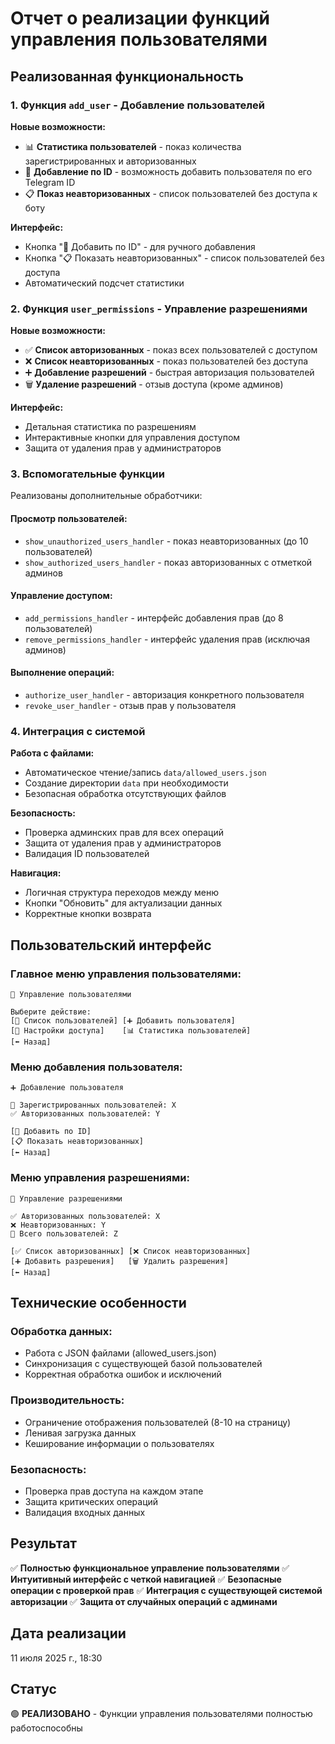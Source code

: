 # Отчет о реализации функций управления пользователями

## Реализованная функциональность

### 1. Функция `add_user` - Добавление пользователей
**Новые возможности:**
- 📊 **Статистика пользователей** - показ количества зарегистрированных и авторизованных
- 📝 **Добавление по ID** - возможность добавить пользователя по его Telegram ID
- 📋 **Показ неавторизованных** - список пользователей без доступа к боту

**Интерфейс:**
- Кнопка "📝 Добавить по ID" - для ручного добавления
- Кнопка "📋 Показать неавторизованных" - список пользователей без доступа
- Автоматический подсчет статистики

### 2. Функция `user_permissions` - Управление разрешениями
**Новые возможности:**
- ✅ **Список авторизованных** - показ всех пользователей с доступом
- ❌ **Список неавторизованных** - показ пользователей без доступа
- ➕ **Добавление разрешений** - быстрая авторизация пользователей
- 🗑 **Удаление разрешений** - отзыв доступа (кроме админов)

**Интерфейс:**
- Детальная статистика по разрешениям
- Интерактивные кнопки для управления доступом
- Защита от удаления прав у администраторов

### 3. Вспомогательные функции
Реализованы дополнительные обработчики:

#### Просмотр пользователей:
- `show_unauthorized_users_handler` - показ неавторизованных (до 10 пользователей)
- `show_authorized_users_handler` - показ авторизованных с отметкой админов

#### Управление доступом:
- `add_permissions_handler` - интерфейс добавления прав (до 8 пользователей)
- `remove_permissions_handler` - интерфейс удаления прав (исключая админов)

#### Выполнение операций:
- `authorize_user_handler` - авторизация конкретного пользователя
- `revoke_user_handler` - отзыв прав у пользователя

### 4. Интеграция с системой
**Работа с файлами:**
- Автоматическое чтение/запись `data/allowed_users.json`
- Создание директории `data` при необходимости
- Безопасная обработка отсутствующих файлов

**Безопасность:**
- Проверка админских прав для всех операций
- Защита от удаления прав у администраторов
- Валидация ID пользователей

**Навигация:**
- Логичная структура переходов между меню
- Кнопки "Обновить" для актуализации данных
- Корректные кнопки возврата

## Пользовательский интерфейс

### Главное меню управления пользователями:
```
👥 Управление пользователями

Выберите действие:
[👥 Список пользователей] [➕ Добавить пользователя]
[🔧 Настройки доступа]    [📊 Статистика пользователей]
[⬅️ Назад]
```

### Меню добавления пользователя:
```
➕ Добавление пользователя

👥 Зарегистрированных пользователей: X
✅ Авторизованных пользователей: Y

[📝 Добавить по ID]
[📋 Показать неавторизованных]
[⬅️ Назад]
```

### Меню управления разрешениями:
```
🔧 Управление разрешениями

✅ Авторизованных пользователей: X
❌ Неавторизованных: Y
👥 Всего пользователей: Z

[✅ Список авторизованных] [❌ Список неавторизованных]
[➕ Добавить разрешения]   [🗑 Удалить разрешения]
[⬅️ Назад]
```

## Технические особенности

### Обработка данных:
- Работа с JSON файлами (allowed_users.json)
- Синхронизация с существующей базой пользователей
- Корректная обработка ошибок и исключений

### Производительность:
- Ограничение отображения пользователей (8-10 на страницу)
- Ленивая загрузка данных
- Кеширование информации о пользователях

### Безопасность:
- Проверка прав доступа на каждом этапе
- Защита критических операций
- Валидация входных данных

## Результат

✅ **Полностью функциональное управление пользователями**
✅ **Интуитивный интерфейс с четкой навигацией**
✅ **Безопасные операции с проверкой прав**
✅ **Интеграция с существующей системой авторизации**
✅ **Защита от случайных операций с админами**

## Дата реализации
11 июля 2025 г., 18:30

## Статус
🟢 **РЕАЛИЗОВАНО** - Функции управления пользователями полностью работоспособны
